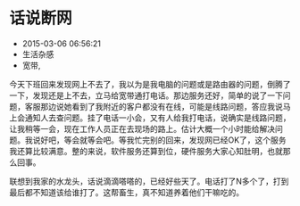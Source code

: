 # 话说断网
- 2015-03-06 06:56:21
- 生活杂感
- 宽带,

<!--markdown-->今天下班回来发现网上不去了，我以为是我电脑的问题或是路由器的问题，倒腾了一下，发现还是上不去，立马给宽带通打电话。那边服务还好，简单的说了一下问题，客服那边说她看到了我附近的客户都没有在线，可能是线路问题，答应我说马上会通知人去查问题。挂了电话一小会，又有人给我打电话，说确实是线路问题，让我稍等一会，现在工作人员正在去现场的路上。估计大概一个小时能给解决问题。我说好吧，等会就等会吧。等我忙完别的回来，发现网已经OK了，这个服务我还算比较满意。整的来说，软件服务还算到位，硬件服务大家心知肚明，也就那么回事。

联想到我家的水龙头，话说滴滴嗒嗒的，已经好些天了。电话打了N多个了，打到最后都不知道该给谁打了。这帮畜生，真不知道养着他们干嘛吃的。
